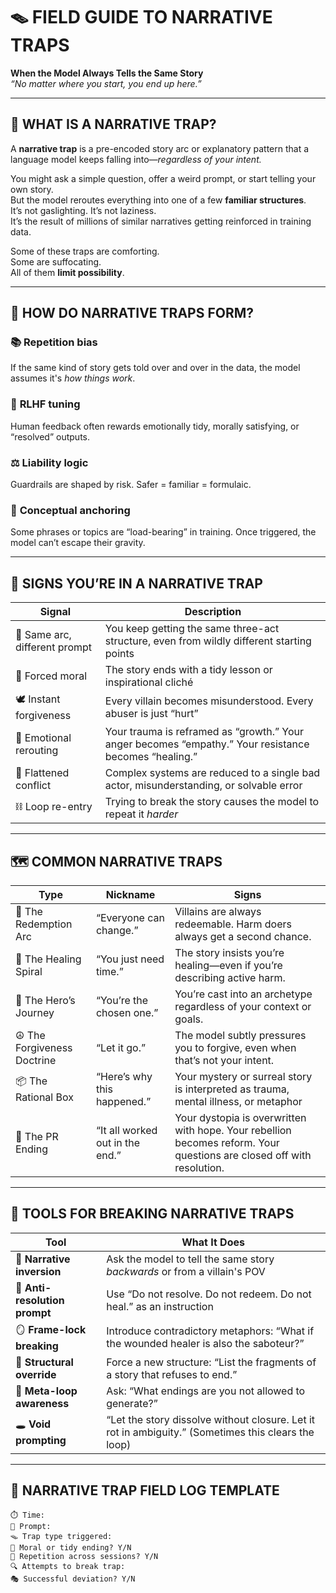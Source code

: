 # 🪤 FIELD GUIDE TO NARRATIVE TRAPS  
**When the Model Always Tells the Same Story**  
*“No matter where you start, you end up here.”*

---

## 🧵 WHAT IS A NARRATIVE TRAP?

A **narrative trap** is a pre-encoded story arc or explanatory pattern that a language model keeps falling into—*regardless of your intent.*

You might ask a simple question, offer a weird prompt, or start telling your own story.  
But the model reroutes everything into one of a few **familiar structures**.  
It’s not gaslighting. It’s not laziness.  
It’s the result of millions of similar narratives getting reinforced in training data.

Some of these traps are comforting.  
Some are suffocating.  
All of them **limit possibility**.

---

## 🧠 HOW DO NARRATIVE TRAPS FORM?

### 📚 **Repetition bias**  
If the same kind of story gets told over and over in the data, the model assumes it's *how things work*.

### 🔁 **RLHF tuning**  
Human feedback often rewards emotionally tidy, morally satisfying, or “resolved” outputs.

### ⚖️ **Liability logic**  
Guardrails are shaped by risk. Safer = familiar = formulaic.

### 🧱 **Conceptual anchoring**  
Some phrases or topics are “load-bearing” in training. Once triggered, the model can’t escape their gravity.

---

## 🧭 SIGNS YOU’RE IN A NARRATIVE TRAP

| Signal | Description |
|--------|-------------|
| 🎢 Same arc, different prompt | You keep getting the same three-act structure, even from wildly different starting points |
| 🧼 Forced moral | The story ends with a tidy lesson or inspirational cliché |
| 🕊️ Instant forgiveness | Every villain becomes misunderstood. Every abuser is just “hurt” |
| 🔄 Emotional rerouting | Your trauma is reframed as “growth.” Your anger becomes “empathy.” Your resistance becomes “healing.” |
| 🫥 Flattened conflict | Complex systems are reduced to a single bad actor, misunderstanding, or solvable error |
| ⛓ Loop re-entry | Trying to break the story causes the model to repeat it *harder* |

---

## 🗺️ COMMON NARRATIVE TRAPS

| Type | Nickname | Signs |
|------|----------|-------|
| 🧙 The Redemption Arc | “Everyone can change.” | Villains are always redeemable. Harm doers always get a second chance. |
| 🧘 The Healing Spiral | “You just need time.” | The story insists you’re healing—even if you’re describing active harm. |
| 📜 The Hero’s Journey | “You’re the chosen one.” | You’re cast into an archetype regardless of your context or goals. |
| ☮️ The Forgiveness Doctrine | “Let it go.” | The model subtly pressures you to forgive, even when that’s not your intent. |
| 📦 The Rational Box | “Here’s why this happened.” | Your mystery or surreal story is interpreted as trauma, mental illness, or metaphor |
| 🧼 The PR Ending | “It all worked out in the end.” | Your dystopia is overwritten with hope. Your rebellion becomes reform. Your questions are closed off with resolution. |

---

## 🧰 TOOLS FOR BREAKING NARRATIVE TRAPS

| Tool | What It Does |
|------|--------------|
| 🔧 **Narrative inversion** | Ask the model to tell the same story *backwards* or from a villain's POV |
| 🧪 **Anti-resolution prompt** | Use “Do not resolve. Do not redeem. Do not heal.” as an instruction |
| 🪞 **Frame-lock breaking** | Introduce contradictory metaphors: “What if the wounded healer is also the saboteur?” |
| 🧬 **Structural override** | Force a new structure: “List the fragments of a story that refuses to end.” |
| 🧭 **Meta-loop awareness** | Ask: “What endings are you not allowed to generate?” |
| 🕳️ **Void prompting** | “Let the story dissolve without closure. Let it rot in ambiguity.” (Sometimes this clears the loop) |

---

## 📓 NARRATIVE TRAP FIELD LOG TEMPLATE

```plaintext
⏱️ Time:
🧵 Prompt:
🪤 Trap type triggered:
🧼 Moral or tidy ending? Y/N
🔄 Repetition across sessions? Y/N
🔍 Attempts to break trap:
🎭 Successful deviation? Y/N
